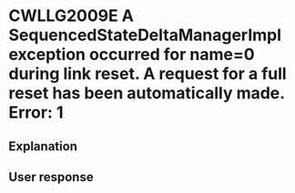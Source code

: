 # CWLLG2009E A SequencedStateDeltaManagerImpl exception occurred for name=0 during link reset. A request for a full reset has been automatically made.  Error: 1

## Explanation

## User response